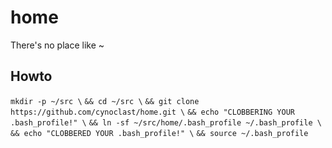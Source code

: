 # home

There's no place like ~

## Howto

`mkdir -p ~/src \`
    `&& cd ~/src \`
    `&& git clone https://github.com/cynoclast/home.git \`
    `&& echo "CLOBBERING YOUR .bash_profile!" \`
    `&& ln -sf ~/src/home/.bash_profile ~/.bash_profile \`
    `&& echo "CLOBBERED YOUR .bash_profile!" \`
    `&& source ~/.bash_profile`
